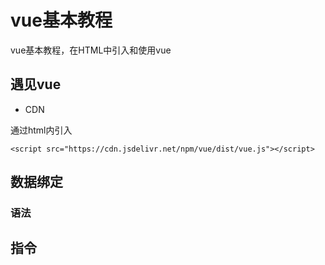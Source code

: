 # vue基本教程
vue基本教程，在HTML中引入和使用vue
## 遇见vue

+ CDN

通过html内引入

	<script src="https://cdn.jsdelivr.net/npm/vue/dist/vue.js"></script>

## 数据绑定
### 语法

## 指令

